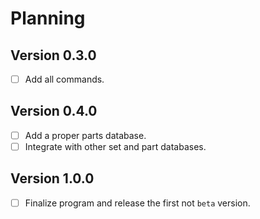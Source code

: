 # Planning

## Version 0.3.0

- [ ] Add all commands.

## Version 0.4.0

- [ ] Add a proper parts database.
- [ ] Integrate with other set and part databases.

## Version 1.0.0

- [ ] Finalize program and release the first not `beta` version.
